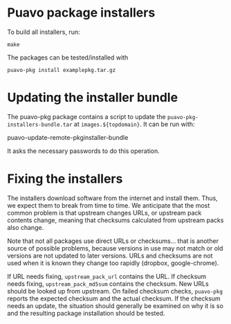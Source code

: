 # Puavo package installers

To build all installers, run:

    make

The packages can be tested/installed with

    puavo-pkg install examplepkg.tar.gz

# Updating the installer bundle

The puavo-pkg package contains a script to update the
``puavo-pkg-installers-bundle.tar`` at ``images.${topdomain}``.
It can be run with:

  puavo-update-remote-pkginstaller-bundle

It asks the necessary passwords to do this operation.

# Fixing the installers

The installers download software from the internet and install them.
Thus, we expect them to break from time to time.  We anticipate that the
most common problem is that upstream changes URLs, or upstream pack contents
change, meaning that checksums calculated from upstream packs also change.

Note that not all packages use direct URLs or checksums... that is another
source of possible problems, because versions in use may not match or old
versions are not updated to later versions.  URLs and checksums are not
used when it is known they change too rapidly (dropbox, google-chrome).

If URL needs fixing, ``upstream_pack_url`` contains the URL.  If
checksum needs fixing, ``upstream_pack_md5sum`` contains the checksum.
New URLs should be looked up from upstream.  On failed checksum checks,
``puavo-pkg`` reports the expected checksum and the actual checksum.
If the checksum needs an update, the situation should generally be
examined on why it is so and the resulting package installation should
be tested.
